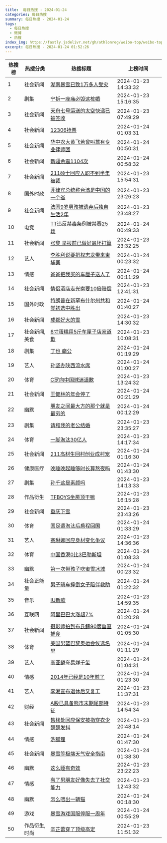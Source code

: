 ```yaml
---
title:  每日热搜 - 2024-01-24
categories: 每日热搜
summary: 每日热搜 - 2024-01-24
tags:
  - 每日热搜
  - 微博
  - 热搜
index_img: https://fastly.jsdelivr.net/gh/athlonreg/weibo-top/weibo-top.jpeg
excerpt: 每日热搜 - 2024-01-24 01:52:26
---
```


| 热搜榜 | 热搜分类 | 热搜标题 | 上榜时间 |
| --- | --- | --- | --- |
| 1 | 社会新闻 | [湖南暴雪已致1万多人受灾](https://s.weibo.com/weibo%3Fq%3D%2523%E6%B9%96%E5%8D%97%E6%9A%B4%E9%9B%AA%E5%B7%B2%E8%87%B41%E4%B8%87%E5%A4%9A%E4%BA%BA%E5%8F%97%E7%81%BE%2523) | 2024-01-23 14:33:32 | 
| 2 | 剧集 | [宁拆一座庙必毁这桩婚](https://s.weibo.com/weibo%3Fq%3D%2523%E5%AE%81%E6%8B%86%E4%B8%80%E5%BA%A7%E5%BA%99%E5%BF%85%E6%AF%81%E8%BF%99%E6%A1%A9%E5%A9%9A%2523) | 2024-01-23 15:16:35 | 
| 3 | 社会新闻 | [天舟七号运送的太空快递已被签收](https://s.weibo.com/weibo%3Fq%3D%2523%E5%A4%A9%E8%88%9F%E4%B8%83%E5%8F%B7%E8%BF%90%E9%80%81%E7%9A%84%E5%A4%AA%E7%A9%BA%E5%BF%AB%E9%80%92%E5%B7%B2%E8%A2%AB%E7%AD%BE%E6%94%B6%2523) | 2024-01-23 07:49:29 | 
| 4 | 社会新闻 | [12306抢票](https://s.weibo.com/weibo%3Fq%3D%252312306%E6%8A%A2%E7%A5%A8%2523) | 2024-01-24 01:03:31 | 
| 5 | 社会新闻 | [华中农大黄飞若曾叫嚣有专业律师团](https://s.weibo.com/weibo%3Fq%3D%2523%E5%8D%8E%E4%B8%AD%E5%86%9C%E5%A4%A7%E9%BB%84%E9%A3%9E%E8%8B%A5%E6%9B%BE%E5%8F%AB%E5%9A%A3%E6%9C%89%E4%B8%93%E4%B8%9A%E5%BE%8B%E5%B8%88%E5%9B%A2%2523) | 2024-01-24 00:50:31 | 
| 6 | 社会新闻 | [新疆余震1104次](https://s.weibo.com/weibo%3Fq%3D%2523%E6%96%B0%E7%96%86%E4%BD%99%E9%9C%871104%E6%AC%A1%2523) | 2024-01-24 00:58:32 | 
| 7 | 社会新闻 | [211硕士回应入职不到半年被裁](https://s.weibo.com/weibo%3Fq%3D%2523211%E7%A1%95%E5%A3%AB%E5%9B%9E%E5%BA%94%E5%85%A5%E8%81%8C%E4%B8%8D%E5%88%B0%E5%8D%8A%E5%B9%B4%E8%A2%AB%E8%A3%81%2523) | 2024-01-23 15:54:31 | 
| 8 | 国外时政 | [菲律宾总统称台湾是中国的一个省](https://s.weibo.com/weibo%3Fq%3D%2523%E8%8F%B2%E5%BE%8B%E5%AE%BE%E6%80%BB%E7%BB%9F%E7%A7%B0%E5%8F%B0%E6%B9%BE%E6%98%AF%E4%B8%AD%E5%9B%BD%E7%9A%84%E4%B8%80%E4%B8%AA%E7%9C%81%2523) | 2024-01-23 23:26:23 | 
| 9 | 社会新闻 | [法国9岁男孩被遗弃后独自生活2年](https://s.weibo.com/weibo%3Fq%3D%2523%E6%B3%95%E5%9B%BD9%E5%B2%81%E7%94%B7%E5%AD%A9%E8%A2%AB%E9%81%97%E5%BC%83%E5%90%8E%E7%8B%AC%E8%87%AA%E7%94%9F%E6%B4%BB2%E5%B9%B4%2523) | 2024-01-23 23:48:27 | 
| 10 | 电竞 | [TT违反禁毒条例被禁赛25场](https://s.weibo.com/weibo%3Fq%3D%2523TT%E8%BF%9D%E5%8F%8D%E7%A6%81%E6%AF%92%E6%9D%A1%E4%BE%8B%E8%A2%AB%E7%A6%81%E8%B5%9B25%E5%9C%BA%2523) | 2024-01-24 00:49:33 | 
| 11 | 社会新闻 | [张黎 举报前已做好最坏打算](https://s.weibo.com/weibo%3Fq%3D%2523%E5%BC%A0%E9%BB%8E%20%E4%B8%BE%E6%8A%A5%E5%89%8D%E5%B7%B2%E5%81%9A%E5%A5%BD%E6%9C%80%E5%9D%8F%E6%89%93%E7%AE%97%2523) | 2024-01-23 23:32:25 | 
| 12 | 艺人 | [李胜利说要把权志龙带来柬埔寨](https://s.weibo.com/weibo%3Fq%3D%2523%E6%9D%8E%E8%83%9C%E5%88%A9%E8%AF%B4%E8%A6%81%E6%8A%8A%E6%9D%83%E5%BF%97%E9%BE%99%E5%B8%A6%E6%9D%A5%E6%9F%AC%E5%9F%94%E5%AF%A8%2523) | 2024-01-24 00:23:32 | 
| 13 | 情感 | [爸爸把我买的车厘子送人了](https://s.weibo.com/weibo%3Fq%3D%2523%E7%88%B8%E7%88%B8%E6%8A%8A%E6%88%91%E4%B9%B0%E7%9A%84%E8%BD%A6%E5%8E%98%E5%AD%90%E9%80%81%E4%BA%BA%E4%BA%86%2523) | 2024-01-24 00:11:29 | 
| 14 | 社会新闻 | [情侣酒店走光索要10倍赔偿](https://s.weibo.com/weibo%3Fq%3D%2523%E6%83%85%E4%BE%A3%E9%85%92%E5%BA%97%E8%B5%B0%E5%85%89%E7%B4%A2%E8%A6%8110%E5%80%8D%E8%B5%94%E5%81%BF%2523) | 2024-01-23 12:41:31 | 
| 15 | 国外时政 | [特朗普在新罕布什尔州共和党初选中胜出](https://s.weibo.com/weibo%3Fq%3D%2523%E7%89%B9%E6%9C%97%E6%99%AE%E5%9C%A8%E6%96%B0%E7%BD%95%E5%B8%83%E4%BB%80%E5%B0%94%E5%B7%9E%E5%85%B1%E5%92%8C%E5%85%9A%E5%88%9D%E9%80%89%E4%B8%AD%E8%83%9C%E5%87%BA%2523) | 2024-01-24 01:40:27 | 
| 16 | 社会新闻 | [成都好大的雪](https://s.weibo.com/weibo%3Fq%3D%2523%E6%88%90%E9%83%BD%E5%A5%BD%E5%A4%A7%E7%9A%84%E9%9B%AA%2523) | 2024-01-23 14:30:32 | 
| 17 | 社会新闻,美食 | [6寸蛋糕用5斤车厘子店家道歉](https://s.weibo.com/weibo%3Fq%3D%25236%E5%AF%B8%E8%9B%8B%E7%B3%95%E7%94%A85%E6%96%A4%E8%BD%A6%E5%8E%98%E5%AD%90%E5%BA%97%E5%AE%B6%E9%81%93%E6%AD%89%2523) | 2024-01-23 10:08:31 | 
| 18 | 剧集 | [丁也 癫公](https://s.weibo.com/weibo%3Fq%3D%2523%E4%B8%81%E4%B9%9F%20%E7%99%AB%E5%85%AC%2523) | 2024-01-24 01:19:29 | 
| 19 | 艺人 | [孙坚办陕西流水席](https://s.weibo.com/weibo%3Fq%3D%2523%E5%AD%99%E5%9D%9A%E5%8A%9E%E9%99%95%E8%A5%BF%E6%B5%81%E6%B0%B4%E5%B8%AD%2523) | 2024-01-24 01:00:27 | 
| 20 | 体育 | [C罗向中国球迷道歉](https://s.weibo.com/weibo%3Fq%3D%2523C%E7%BD%97%E5%90%91%E4%B8%AD%E5%9B%BD%E7%90%83%E8%BF%B7%E9%81%93%E6%AD%89%2523) | 2024-01-23 13:24:32 | 
| 21 | 社会新闻 | [王健林的年会停了](https://s.weibo.com/weibo%3Fq%3D%2523%E7%8E%8B%E5%81%A5%E6%9E%97%E7%9A%84%E5%B9%B4%E4%BC%9A%E5%81%9C%E4%BA%86%2523) | 2024-01-24 00:21:29 | 
| 22 | 幽默 | [朋友之间最大方的那个就是最穷的](https://s.weibo.com/weibo%3Fq%3D%2523%E6%9C%8B%E5%8F%8B%E4%B9%8B%E9%97%B4%E6%9C%80%E5%A4%A7%E6%96%B9%E7%9A%84%E9%82%A3%E4%B8%AA%E5%B0%B1%E6%98%AF%E6%9C%80%E7%A9%B7%E7%9A%84%2523) | 2024-01-24 00:12:29 | 
| 23 | 剧集 | [请和我的老公结婚](https://s.weibo.com/weibo%3Fq%3D%2523%E8%AF%B7%E5%92%8C%E6%88%91%E7%9A%84%E8%80%81%E5%85%AC%E7%BB%93%E5%A9%9A%2523) | 2024-01-23 23:35:27 | 
| 24 | 体育 | [一脚淘汰30亿人](https://s.weibo.com/weibo%3Fq%3D%2523%E4%B8%80%E8%84%9A%E6%B7%98%E6%B1%B030%E4%BA%BF%E4%BA%BA%2523) | 2024-01-23 14:17:34 | 
| 25 | 社会新闻 | [211高材生回村创业成村宠](https://s.weibo.com/weibo%3Fq%3D%2523211%E9%AB%98%E6%9D%90%E7%94%9F%E5%9B%9E%E6%9D%91%E5%88%9B%E4%B8%9A%E6%88%90%E6%9D%91%E5%AE%A0%2523) | 2024-01-24 01:16:30 | 
| 26 | 健康医疗 | [晚睡晚起睡够时长算熬夜吗](https://s.weibo.com/weibo%3Fq%3D%2523%E6%99%9A%E7%9D%A1%E6%99%9A%E8%B5%B7%E7%9D%A1%E5%A4%9F%E6%97%B6%E9%95%BF%E7%AE%97%E7%86%AC%E5%A4%9C%E5%90%97%2523) | 2024-01-24 01:43:30 | 
| 27 | 剧集 | [孙千这是素颜吗](https://s.weibo.com/weibo%3Fq%3D%2523%E5%AD%99%E5%8D%83%E8%BF%99%E6%98%AF%E7%B4%A0%E9%A2%9C%E5%90%97%2523) | 2024-01-23 14:13:33 | 
| 28 | 作品衍生 | [TFBOYS坐房顶干嘛](https://s.weibo.com/weibo%3Fq%3D%2523TFBOYS%E5%9D%90%E6%88%BF%E9%A1%B6%E5%B9%B2%E5%98%9B%2523) | 2024-01-23 16:15:28 | 
| 29 | 社会新闻 | [重庆下雪](https://s.weibo.com/weibo%3Fq%3D%2523%E9%87%8D%E5%BA%86%E4%B8%8B%E9%9B%AA%2523) | 2024-01-23 23:43:26 | 
| 30 | 体育 | [国足遭淘汰后启程回国](https://s.weibo.com/weibo%3Fq%3D%2523%E5%9B%BD%E8%B6%B3%E9%81%AD%E6%B7%98%E6%B1%B0%E5%90%8E%E5%90%AF%E7%A8%8B%E5%9B%9E%E5%9B%BD%2523) | 2024-01-24 01:33:29 | 
| 31 | 艺人 | [赛琳娜回应身材变化争议](https://s.weibo.com/weibo%3Fq%3D%2523%E8%B5%9B%E7%90%B3%E5%A8%9C%E5%9B%9E%E5%BA%94%E8%BA%AB%E6%9D%90%E5%8F%98%E5%8C%96%E4%BA%89%E8%AE%AE%2523) | 2024-01-23 14:36:36 | 
| 32 | 体育 | [中国香港0比3巴勒斯坦](https://s.weibo.com/weibo%3Fq%3D%2523%E4%B8%AD%E5%9B%BD%E9%A6%99%E6%B8%AF0%E6%AF%943%E5%B7%B4%E5%8B%92%E6%96%AF%E5%9D%A6%2523) | 2024-01-24 01:08:33 | 
| 33 | 幽默 | [第一次带孩子吃蜜雪冰城](https://s.weibo.com/weibo%3Fq%3D%2523%E7%AC%AC%E4%B8%80%E6%AC%A1%E5%B8%A6%E5%AD%A9%E5%AD%90%E5%90%83%E8%9C%9C%E9%9B%AA%E5%86%B0%E5%9F%8E%2523) | 2024-01-24 00:23:32 | 
| 34 | 社会正能量 | [男子骑车摔倒女子陪伴救助](https://s.weibo.com/weibo%3Fq%3D%2523%E7%94%B7%E5%AD%90%E9%AA%91%E8%BD%A6%E6%91%94%E5%80%92%E5%A5%B3%E5%AD%90%E9%99%AA%E4%BC%B4%E6%95%91%E5%8A%A9%2523) | 2024-01-24 01:22:32 | 
| 35 | 音乐 | [IU新歌](https://s.weibo.com/weibo%3Fq%3D%2523IU%E6%96%B0%E6%AD%8C%2523) | 2024-01-23 14:59:35 | 
| 36 | 互联网 | [阿里巴巴大涨超7%](https://s.weibo.com/weibo%3Fq%3D%2523%E9%98%BF%E9%87%8C%E5%B7%B4%E5%B7%B4%E5%A4%A7%E6%B6%A8%E8%B6%857%25%2523) | 2024-01-24 01:20:28 | 
| 37 | 社会新闻 | [摄影师拍到布氏鲸90度垂直捕食](https://s.weibo.com/weibo%3Fq%3D%2523%E6%91%84%E5%BD%B1%E5%B8%88%E6%8B%8D%E5%88%B0%E5%B8%83%E6%B0%8F%E9%B2%B890%E5%BA%A6%E5%9E%82%E7%9B%B4%E6%8D%95%E9%A3%9F%2523) | 2024-01-24 01:05:30 | 
| 38 | 体育 | [美国男篮巴黎奥运会候选名单](https://s.weibo.com/weibo%3Fq%3D%2523%E7%BE%8E%E5%9B%BD%E7%94%B7%E7%AF%AE%E5%B7%B4%E9%BB%8E%E5%A5%A5%E8%BF%90%E4%BC%9A%E5%80%99%E9%80%89%E5%90%8D%E5%8D%95%2523) | 2024-01-24 01:11:29 | 
| 39 | 艺人 | [高亚麟夸易烊千玺](https://s.weibo.com/weibo%3Fq%3D%2523%E9%AB%98%E4%BA%9A%E9%BA%9F%E5%A4%B8%E6%98%93%E7%83%8A%E5%8D%83%E7%8E%BA%2523) | 2024-01-24 01:04:31 | 
| 40 | 情感 | [2014年已经是10年前了](https://s.weibo.com/weibo%3Fq%3D%25232014%E5%B9%B4%E5%B7%B2%E7%BB%8F%E6%98%AF10%E5%B9%B4%E5%89%8D%E4%BA%86%2523) | 2024-01-24 01:23:30 | 
| 41 | 艺人 | [李湘宣布退休后又复工](https://s.weibo.com/weibo%3Fq%3D%2523%E6%9D%8E%E6%B9%98%E5%AE%A3%E5%B8%83%E9%80%80%E4%BC%91%E5%90%8E%E5%8F%88%E5%A4%8D%E5%B7%A5%2523) | 2024-01-23 11:37:31 | 
| 42 | 财经 | [A股已具备熊市末期尾部特征](https://s.weibo.com/weibo%3Fq%3D%2523A%E8%82%A1%E5%B7%B2%E5%85%B7%E5%A4%87%E7%86%8A%E5%B8%82%E6%9C%AB%E6%9C%9F%E5%B0%BE%E9%83%A8%E7%89%B9%E5%BE%81%2523) | 2024-01-23 14:54:34 | 
| 43 | 社会新闻 | [售楼处回应保安被指穿衣少瑟瑟发抖](https://s.weibo.com/weibo%3Fq%3D%2523%E5%94%AE%E6%A5%BC%E5%A4%84%E5%9B%9E%E5%BA%94%E4%BF%9D%E5%AE%89%E8%A2%AB%E6%8C%87%E7%A9%BF%E8%A1%A3%E5%B0%91%E7%91%9F%E7%91%9F%E5%8F%91%E6%8A%96%2523) | 2024-01-23 20:48:14 | 
| 44 | 情感 | [洗狐狸](https://s.weibo.com/weibo%3Fq%3D%2523%E6%B4%97%E7%8B%90%E7%8B%B8%2523) | 2024-01-24 01:47:30 | 
| 45 | 社会新闻 | [暴雪等极端天气安全指南](https://s.weibo.com/weibo%3Fq%3D%2523%E6%9A%B4%E9%9B%AA%E7%AD%89%E6%9E%81%E7%AB%AF%E5%A4%A9%E6%B0%94%E5%AE%89%E5%85%A8%E6%8C%87%E5%8D%97%2523) | 2024-01-24 01:38:30 | 
| 46 | 幽默 | [这么睡有奇效](https://s.weibo.com/weibo%3Fq%3D%2523%E8%BF%99%E4%B9%88%E7%9D%A1%E6%9C%89%E5%A5%87%E6%95%88%2523) | 2024-01-23 23:22:23 | 
| 47 | 情感 | [有了男朋友好像失去了社交能力](https://s.weibo.com/weibo%3Fq%3D%2523%E6%9C%89%E4%BA%86%E7%94%B7%E6%9C%8B%E5%8F%8B%E5%A5%BD%E5%83%8F%E5%A4%B1%E5%8E%BB%E4%BA%86%E7%A4%BE%E4%BA%A4%E8%83%BD%E5%8A%9B%2523) | 2024-01-23 12:43:32 | 
| 48 | 幽默 | [怎么喂出一辆猫](https://s.weibo.com/weibo%3Fq%3D%2523%E6%80%8E%E4%B9%88%E5%96%82%E5%87%BA%E4%B8%80%E8%BE%86%E7%8C%AB%2523) | 2024-01-24 00:18:30 | 
| 49 | 游戏 | [暴雪游戏国服停服一周年](https://s.weibo.com/weibo%3Fq%3D%2523%E6%9A%B4%E9%9B%AA%E6%B8%B8%E6%88%8F%E5%9B%BD%E6%9C%8D%E5%81%9C%E6%9C%8D%E4%B8%80%E5%91%A8%E5%B9%B4%2523) | 2024-01-24 00:55:29 | 
| 50 | 作品衍生,时尚 | [辛芷蕾穿了顶级高定](https://s.weibo.com/weibo%3Fq%3D%2523%E8%BE%9B%E8%8A%B7%E8%95%BE%E7%A9%BF%E4%BA%86%E9%A1%B6%E7%BA%A7%E9%AB%98%E5%AE%9A%2523) | 2024-01-23 11:51:32 | 
